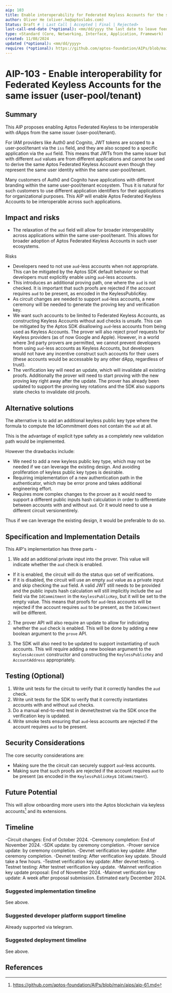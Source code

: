 ```yaml
---
aip: 103
title: Enable interoperability for Federated Keyless Accounts for the same issuer (user-pool/tenant)
author: Oliver He (oliver.he@aptoslabs.com)
Status: Draft # | Last Call | Accepted | Final | Rejected>
last-call-end-date (*optional): <mm/dd/yyyy the last date to leave feedbacks and reviews>
type: <Standard (Core, Networking, Interface, Application, Framework) | Informational | Process>
created: 11/08/2024
updated (*optional): <mm/dd/yyyy>
requires (*optional): https://github.com/aptos-foundation/AIPs/blob/main/aips/aip-103.md
---
```


# AIP-103 - Enable interoperability for Federated Keyless Accounts for the same issuer (user-pool/tenant)

## Summary

This AIP proposes enabling Aptos Federated Keyless to be interoperable with dApps from the same issuer (user-pool/tenant).

For IAM providers like Auth0 and Cognito, JWT tokens are scoped to a user-pool/tenant via the `iss` field, and they are also scoped to a specific application via the `aud` field.  This means that JWTs from the same issuer but with different `aud` values are from different applications and cannot be used to derive the same Aptos Federated Keyless Account even though they represent the same user identity within the same user-pool/tenant.

Many customers of Auth0 and Cognito have applications with different branding within the same user-pool/tenant ecosystem.  Thus it is natural for such customers to use different application identifiers for their applications for organizational purposes.  This AIP will enable Aptos Federated Keyless Accounts to be interoperable across such applications.

## Impact and risks

- The relaxation of the `aud` field will allow for broader interoperability across applications within the same user-pool/tenant.  This allows for broader adoption of Aptos Federated Keyless Accounts in such user ecosystems.

Risks
- Developers need to not use `aud`-less accounts when not appropriate. This can be mitigated by the Aptos SDK default behavior so that developers must explicitly enable using `aud`-less accounts.
- This introduces an additional proving path, one where the `aud` is not checked.  It is important that such proofs are rejected if the account requires `aud` to be present, as encoded in the KeylessPublicKey.
- As circuit changes are needed to support `aud`-less accounts, a new ceremony will be needed to generate the proving key and verification key.
- We want such accounts to be limited to Federated Keyless Accounts, as constructing Keyless Accounts without aud checks is unsafe.  This can be mitigated by the Aptos SDK disallowing `aud`-less accounts from being used as Keyless Accounts.  The prover will also reject proof requests for Keyless providers (as of now Google and Apple).  However, in a world where 3rd party provers are permitted, we cannot prevent developers from using `aud`-less accounts as Keyless Accounts, but developers would not have any incentive construct such accounts for their users (these accounts would be accessable by any other dApp, regardless of trust).
- The verification key will need an update, which will invalidate all existing proofs.  Additionally the prover will need to start proving with the new proving key right away after the update.  The prover has already been updated to support the proving key rotations and the SDK also supports state checks to invalidate old proofs.

## Alternative solutions

The alternative is to add an additional keyless public key type where the formula to compute the IdCommitment does not contain the `aud` at all.

This is the advantage of explicit type safety as a completely new validation path would be implemented.

However the drawbacks include:
- We need to add a new keyless public key type, which may not be needed if we can leverage the existing design.  And avoiding proliferation of keyless public key types is desirable.
- Requiring imiplementation of a new authentication path in the authenticator, which may be error prone and takes additional engineering effort.
- Requires more complex changes to the prover as it would need to support a different public inputs hash calculation in order to differentiate between accounts with and without `aud`.  Or it would need to use a different circuit versionentirely.

Thus if we can leverage the existing design, it would be preferable to do so.

## Specification and Implementation Details

This AIP's implementation has three parts -

1. We add an additional private input into the prover.  This value will indicate whether the `aud` check is enabled.  
- If it is enabled, the circuit will do the status quo set of verifications.  
- If it is disabled, the circuit will use an empty `aud` value as a private input and skip checking the `aud` field.  A valid JWT still needs to be provided and the public inputs hash calculation will still implicitly include the `aud` field via the `IdCommitment` in the `KeylessPublicKey`, but it will be set to the empty value.  This means that proofs for `aud`-less accounts will be rejected if the account requires `aud` to be present, as the `IdCommitment` will be different.

2. The prover API will also require an update to allow for indiciating whether the `aud` check is enabled.  This will be done by adding a new boolean argument to the `prove` API.

3. The SDK will also need to be updated to support instantiating of such accounts.  This will require adding a new boolean argument to the `KeylessAccount` constructor and constructing the `KeylessPublicKey` and `AccountAddress` appropriately.

## Testing (Optional)

1. Write unit tests for the circuit to verify that it correctly handles the `aud` check.
2. Write unit tests for the SDK to verify that it correctly instantiates accounts with and without `aud` checks.
3. Do a manual end-to-end test in devnet/testnet via the SDK once the verification key is updated.
4. Write smoke tests ensuring that `aud`-less accounts are rejected if the account requires `aud` to be present.

## Security Considerations

The core security considerations are:
- Making sure the the circuit can securely support `aud`-less accounts.
- Making sure that such proofs are rejected if the account requires `aud` to be present (as encoded in the `KeylessPublicKey`s `IdCommitment`).

## Future Potential

This will allow onboarding more users into the Aptos blockchain via keyless accounts[^aip-61] and its extensions.

## Timeline

-Circuit changes: End of October 2024.
-Ceremony completion: End of November 2024.
-SDK update: by ceremony completion.
-Prover service update: by ceremony completion.
-Devnet verification key update: After ceremony completion.
-Devnet testing: After verification key update. Should take a few hours.
-Testnet verification key update: After devnet testing.
-Testnet testing: After testnet verification key update.
-Mainnet verification key update proposal: End of November 2024.
-Mainnet verification key update: A week after proposal submission. Estimated early December 2024.

### Suggested implementation timeline

See above.

### Suggested developer platform support timeline

Already supported via telegram.

### Suggested deployment timeline

See above.

## References

[^aip-61]: https://github.com/aptos-foundation/AIPs/blob/main/aips/aip-61.md
[^aip-67]: https://github.com/aptos-foundation/AIPs/blob/main/aips/aip-67.md
[^aip-75]: https://github.com/aptos-foundation/AIPs/blob/main/aips/aip-75.md
[^aip-81]: https://github.com/aptos-foundation/AIPs/blob/main/aips/aip-81.md
[^aip-61-recovery]: https://github.com/aptos-foundation/AIPs/blob/main/aips/aip-61.md#recovery-service
[^jwks]: https://appleid.apple.com/.well-known/openid-configuration
[^passkeys]: https://github.com/aptos-foundation/AIPs/blob/main/aips/aip-66.md
[^ppid]: https://openid.net/specs/openid-connect-core-1_0.html#Terminology
